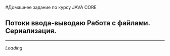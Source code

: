 #Домашнее задание по курсу JAVA CORE
## Потоки ввода-выводаю Работа с файлами. Сериализация.
***
*Loading*
